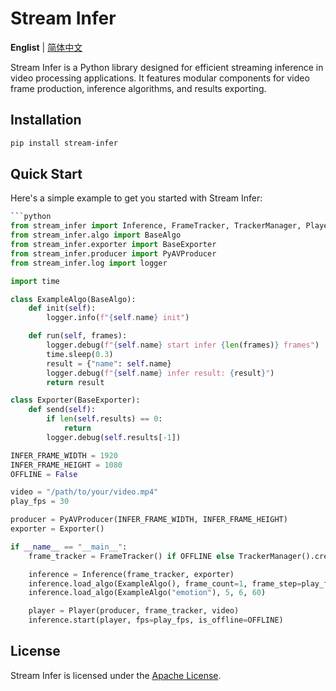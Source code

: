 # Stream Infer

<p align="left">
   <strong>Englist</strong> | <a href="./README.zh.md">简体中文</a>
</p>

Stream Infer is a Python library designed for efficient streaming inference in video processing applications. It features modular components for video frame production, inference algorithms, and results exporting.

## Installation

```bash
pip install stream-infer
```

## Quick Start

Here's a simple example to get you started with Stream Infer:

````python
```python
from stream_infer import Inference, FrameTracker, TrackerManager, Player
from stream_infer.algo import BaseAlgo
from stream_infer.exporter import BaseExporter
from stream_infer.producer import PyAVProducer
from stream_infer.log import logger

import time

class ExampleAlgo(BaseAlgo):
    def init(self):
        logger.info(f"{self.name} init")

    def run(self, frames):
        logger.debug(f"{self.name} start infer {len(frames)} frames")
        time.sleep(0.3)
        result = {"name": self.name}
        logger.debug(f"{self.name} infer result: {result}")
        return result

class Exporter(BaseExporter):
    def send(self):
        if len(self.results) == 0:
            return
        logger.debug(self.results[-1])

INFER_FRAME_WIDTH = 1920
INFER_FRAME_HEIGHT = 1080
OFFLINE = False

video = "/path/to/your/video.mp4"
play_fps = 30

producer = PyAVProducer(INFER_FRAME_WIDTH, INFER_FRAME_HEIGHT)
exporter = Exporter()

if __name__ == "__main__":
    frame_tracker = FrameTracker() if OFFLINE else TrackerManager().create()

    inference = Inference(frame_tracker, exporter)
    inference.load_algo(ExampleAlgo(), frame_count=1, frame_step=play_fps, interval=1)
    inference.load_algo(ExampleAlgo("emotion"), 5, 6, 60)

    player = Player(producer, frame_tracker, video)
    inference.start(player, fps=play_fps, is_offline=OFFLINE)
````

## License

Stream Infer is licensed under the [Apache License](LICENSE).
